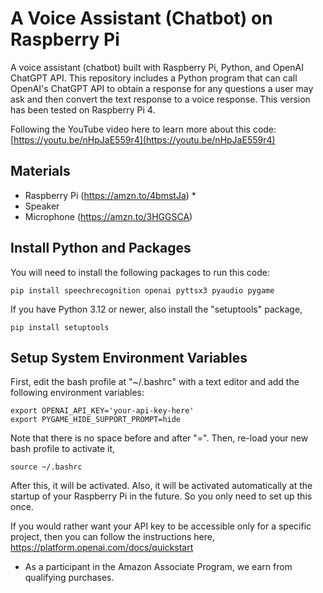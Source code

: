 # A Voice Assistant (Chatbot) on Raspberry Pi

A voice assistant (chatbot) built with Raspberry Pi, Python, and OpenAI ChatGPT API. This repository includes a Python program that can call OpenAI's ChatGPT API to obtain a response for any questions a user may ask and then convert the text response to a voice response. This version has been tested on Raspberry Pi 4. 

Following the YouTube video here to learn more about this code:    
[https://youtu.be/nHpJaE559r4](https://youtu.be/nHpJaE559r4)

## Materials    
* Raspberry Pi (https://amzn.to/4bmstJa) *
* Speaker
* Microphone  (https://amzn.to/3HGGSCA)   

## Install Python and Packages    
You will need to install the following packages to run this code: 
```console
pip install speechrecognition openai pyttsx3 pyaudio pygame
```
If you have Python 3.12 or newer, also install the "setuptools" package,    
```console
pip install setuptools
```
## Setup System Environment Variables    
First, edit the bash profile at "~/.bashrc" with a text editor and add the following environment variables:
```console
export OPENAI_API_KEY='your-api-key-here'   
export PYGAME_HIDE_SUPPORT_PROMPT=hide
```
Note that there is no space before and after "=". Then, re-load your new bash profile to activate it,        
```console
source ~/.bashrc 
```
After this, it will be activated. Also, it will be activated automatically at the startup of your Raspberry Pi in the future. So you only need to set up this once.  

If you would rather want your API key to be accessible only for a specific project, then you can follow the instructions here,  
https://platform.openai.com/docs/quickstart 

* As a participant in the Amazon Associate Program, we earn from qualifying purchases.



